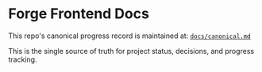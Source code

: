 # Forge Frontend Docs

This repo's canonical progress record is maintained at:
[`docs/canonical.md`](./canonical.md)

This is the single source of truth for project status, decisions, and progress tracking.
